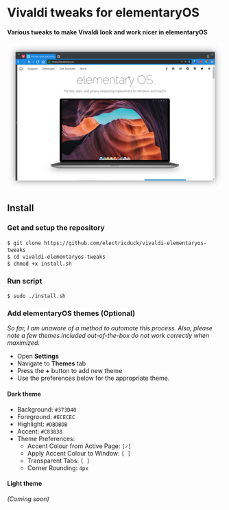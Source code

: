 # Vivaldi tweaks for elementaryOS

#### Various tweaks to make Vivaldi look and work nicer in elementaryOS

![Screenshot of Vivaldi with tweaks applied](.screens/scrot01.png)

## Install

### Get and setup the repository

```
$ git clone https://github.com/electricduck/vivaldi-elementaryos-tweaks
$ cd vivaldi-elementaryos-tweaks
$ chmod +x install.sh
```

### Run script

```
$ sudo ./install.sh
```

### Add elementaryOS themes (Optional)

_So far, I am unaware of a method to automate this process. Also, please note a few themes included out-of-the-box do not work correctly when maximized._

 * Open **Settings**
 * Navigate to **Themes** tab
 * Press the **+** button to add new theme
 * Use the preferences below for the appropriate theme.

#### Dark theme

 * Background: `#373D40`
 * Foreground: `#ECECEC`
 * Highlight: `#DBDBDB`
 * Accent: `#C83838`
 * Theme Preferences:
   * Accent Colour from Active Page: `[✓]`
   * Apply Accent Colour to Window: `[ ]`
   * Transparent Tabs: `[ ]`
   * Corner Rounding: `4px`

#### Light theme

_(Coming soon)_